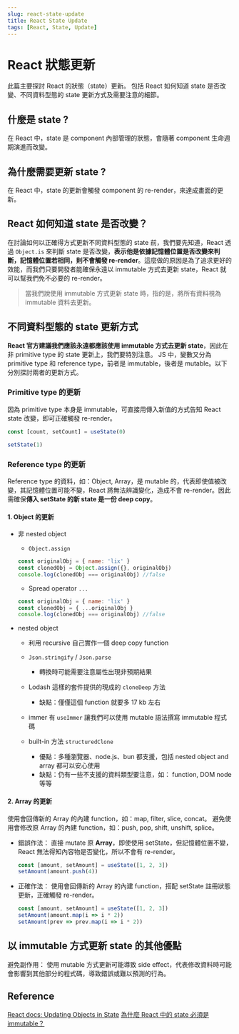 ```yaml
---
slug: react-state-update
title: React State Update
tags: [React, State, Update]
---
```


# React 狀態更新
此篇主要探討 React 的狀態（state）更新。
包括 React 如何知道 state 是否改變、不同資料型態的 state 更新方式及需要注意的細節。

## 什麼是 state ?
在 React 中，state 是 component 內部管理的狀態，會隨著 component 生命週期演進而改變。

## 為什麼需要更新 state ?
在 React 中，state 的更新會觸發 component 的 re-render，來達成畫面的更新。

## React 如何知道 state 是否改變？
在討論如何以正確得方式更新不同資料型態的 state 前，我們要先知道，React 透過 `Object.is` 來判斷 state 是否改變，**表示他是依據記憶體位置是否改變來判斷，記憶體位置若相同，則不會觸發 re-render**。這麼做的原因是為了追求更好的效能，而我們只要開發者能確保永遠以 immutable 方式去更新 state，React 就可以幫我們免不必要的 re-render。

> 當我們說使用 immutable 方式更新 state 時，指的是，將所有資料視為 immutable 資料去更新。

## 不同資料型態的 state 更新方式
**React 官方建議我們應該永遠都應該使用 immutable 方式去更新 state**，因此在非 primitive type 的 state 更新上，我們要特別注意。
JS 中，變數又分為 primitive type 和 reference type，前者是 immutable，後者是 mutable。以下分別探討兩者的更新方式。

### Primitive type 的更新

因為 primitive type 本身是 immutable，可直接用傳入新值的方式告知 React state 改變，即可正確觸發 re-render。

```js
const [count, setCount] = useState(0)

setState(1)
```

### Reference type 的更新
Reference type 的資料，如：Object, Array，是 mutable 的，代表即使值被改變，其記憶體位置可能不變，React 將無法辨識變化，造成不會 re-render。因此需確保**傳入 setState 的新 state 是一份 deep copy**。

#### 1. Object 的更新

- 非 nested object
   - `Object.assign`

   ```js
   const originalObj = { name: 'lix' }
   const clonedObj = Object.assign({}, originalObj)
   console.log(clonedObj === originalObj) //false
   ```

   - Spread operator `...`

   ```js
   const originalObj = { name: 'lix' }
   const clonedObj = { ...originalObj }
   console.log(clonedObj === originalObj) //false
   ```

-  nested object

   - 利用 recursive 自己實作一個 deep copy function
   - `Json.stringify` / `Json.parse`

     - 轉換時可能需要注意屬性出現非預期結果

   - Lodash 這樣的套件提供的現成的 `cloneDeep` 方法

     - 缺點：僅僅這個 function 就要多 17 kb 左右

   - immer 有 `useImmer` 讓我們可以使用 mutable 語法撰寫 immutable 程式碼

   - built-in 方法 `structuredClone`
     - 優點：多種瀏覽器、node.js、bun 都支援，包括 nested object and array 都可以安心使用
     - 缺點：仍有一些不支援的資料類型要注意，如： function, DOM node 等等

#### 2. Array 的更新
使用會回傳新的 Array 的內建 function，如：map, filter, slice, concat。
避免使用會修改原 Array 的內建 function，如：push, pop, shift, unshift, splice。

- 錯誤作法： 直接 mutate 原 **Array**，即使使用 setState，但記憶體位置不變，React 無法得知內容物是否變化，所以不會有 re-render。
  ```js
  const [amount, setAmount] = useState([1, 2, 3])
  setAmount(amount.push(4))
  ```

- 正確作法： 使用會回傳新的 Array 的內建 function，搭配 setState 註冊狀態更新，正確觸發 re-render。
  ```js
  const [amount, setAmount] = useState([1, 2, 3])
  setAmount(amount.map(i => i * 2))
  setAmount(prev => prev.map(i => i * 2))
  ```

## 以 immutable 方式更新 state 的其他優點 
避免副作用： 使用 mutable 方式更新可能導致 side effect，代表修改資料時可能會影響到其他部分的程式碼，導致錯誤或難以預測的行為。


## Reference

[React docs: Updating Objects in State](https://react.dev/learn/updating-arrays-in-state)
[為什麼 React 中的 state 必須是 immutable？](https://wehelp.tw/topic/5077127607091200)
